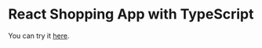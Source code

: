 # React Shopping App with TypeScript

You can try it [here](https://typescript-shopping-cart-react.netlify.app/).